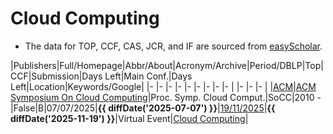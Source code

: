 # Cloud Computing

- The data for TOP, CCF, CAS, JCR, and IF are sourced from [easyScholar](https://www.easyscholar.cc/).

|Publishers|Full/Homepage|Abbr/About|Acronym/Archive|Period/DBLP|Top|CCF|Submission|Days Left|Main Conf.|Days Left|Location|Keywords/Google|
|-         |-            |-         |-              |-          |-  |-  |-         |-        |          |-        |-       |-              |
|[ACM](https://www.acm.org/)|[ACM Symposium On Cloud Computing](https://acmsocc.org/)|Proc. Symp. Cloud Comput.|SoCC|2010 -|False|B|07/07/2025|**{{ diffDate('2025-07-07') }}**|[19/11/2025](https://acmsocc.org/2025/index.html)|**{{ diffDate('2025-11-19') }}**|Virtual Event|[Cloud Computing](https://www.google.com/search?q=Cloud+Computing)|


